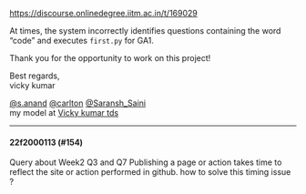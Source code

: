 https://discourse.onlinedegree.iitm.ac.in/t/169029

At times, the system incorrectly identifies questions containing the word “code” and executes <code>first.py</code> for GA1.</p>
<p>Thank you for the opportunity to work on this project!</p>
<p>Best regards,<br/>
vicky kumar</p>
<p><a class="mention" href="/u/s.anand">@s.anand</a> <a class="mention" href="/u/carlton">@carlton</a> <a class="mention" href="/u/saransh_saini">@Saransh_Saini</a><br/>
my model at <a href="https://310c-43-230-107-168.ngrok-free.app/" rel="noopener nofollow ugc">Vicky kumar tds</a></p><hr>

<h4>22f2000113 (#154)</h4>
<p>Query about Week2 Q3 and  Q7 Publishing a page or action takes time to reflect the site or action performed in github. how to solve this timing issue ?